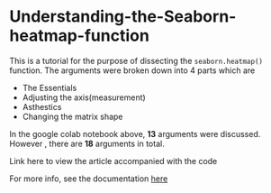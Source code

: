 # Understanding-the-Seaborn-heatmap-function

This is a tutorial for the purpose of dissecting the `seaborn.heatmap()` function.
The arguments were broken down into 4 parts which are

- The Essentials
- Adjusting the axis(measurement)
- Asthestics 
- Changing the matrix shape

In the google colab notebook above, **13** arguments were discussed. However , there are **18** arguments in total.

Link here to view the article accompanied with the code

For more info, see the documentation [here](https://seaborn.pydata.org/generated/seaborn.heatmap.html)
